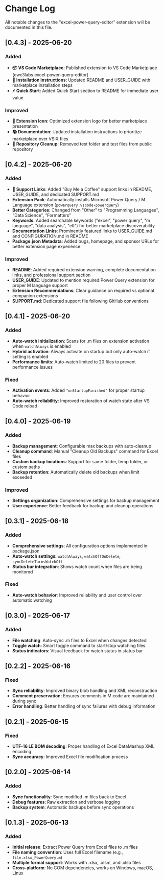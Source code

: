 # Change Log

All notable changes to the "excel-power-query-editor" extension will be documented in this file.

## [0.4.3] - 2025-06-20

### Added
- **📦 VS Code Marketplace**: Published extension to VS Code Marketplace (ewc3labs.excel-power-query-editor)
- **🚀 Installation Instructions**: Updated README and USER_GUIDE with marketplace installation steps
- **⚡ Quick Start**: Added Quick Start section to README for immediate user value

### Improved
- **🎨 Extension Icon**: Optimized extension logo for better marketplace presentation
- **📚 Documentation**: Updated installation instructions to prioritize marketplace over VSIX files
- **🧹 Repository Cleanup**: Removed test folder and test files from public repository

## [0.4.2] - 2025-06-20

### Added
- **💖 Support Links**: Added "Buy Me a Coffee" support links in README, USER_GUIDE, and dedicated SUPPORT.md
- **Extension Pack**: Automatically installs Microsoft Power Query / M Language extension (`powerquery.vscode-powerquery`)
- **Better Categories**: Changed from "Other" to "Programming Languages", "Data Science", "Formatters"
- **Keywords**: Added searchable keywords ("excel", "power query", "m language", "data analysis", "etl") for better marketplace discoverability
- **Documentation Links**: Prominently featured links to USER_GUIDE.md and CONFIGURATION.md in README
- **Package.json Metadata**: Added bugs, homepage, and sponsor URLs for better extension page experience

### Improved
- **README**: Added required extension warning, complete documentation links, and professional support section
- **USER_GUIDE**: Updated to mention required Power Query extension for proper M language support
- **Extension Recommendations**: Clear guidance on required vs optional companion extensions
- **SUPPORT.md**: Dedicated support file following GitHub conventions

## [0.4.1] - 2025-06-20

### Added
- **Auto-watch initialization**: Scans for .m files on extension activation when `watchAlways` is enabled
- **Hybrid activation**: Always activate on startup but only auto-watch if setting is enabled
- **Performance limits**: Auto-watch limited to 20 files to prevent performance issues

### Fixed
- **Activation events**: Added `"onStartupFinished"` for proper startup behavior
- **Auto-watch reliability**: Improved restoration of watch state after VS Code reload

## [0.4.0] - 2025-06-19

### Added
- **Backup management**: Configurable max backups with auto-cleanup
- **Cleanup command**: Manual "Cleanup Old Backups" command for Excel files
- **Custom backup locations**: Support for same folder, temp folder, or custom paths
- **Backup retention**: Automatically delete old backups when limit exceeded

### Improved
- **Settings organization**: Comprehensive settings for backup management
- **User experience**: Better feedback for backup and cleanup operations

## [0.3.1] - 2025-06-18

### Added
- **Comprehensive settings**: All configuration options implemented in package.json
- **Auto-watch settings**: `watchAlways`, `watchOffOnDelete`, `syncDeleteTurnsWatchOff`
- **Status bar integration**: Shows watch count when files are being monitored

### Fixed
- **Auto-watch behavior**: Improved reliability and user control over automatic watching

## [0.3.0] - 2025-06-17

### Added
- **File watching**: Auto-sync .m files to Excel when changes detected
- **Toggle watch**: Smart toggle command to start/stop watching files
- **Status indicators**: Visual feedback for watch status in status bar

## [0.2.2] - 2025-06-16

### Fixed
- **Sync reliability**: Improved binary blob handling and XML reconstruction
- **Comment preservation**: Ensures comments in M code are maintained during sync
- **Error handling**: Better handling of sync failures with debug information

## [0.2.1] - 2025-06-15

### Fixed
- **UTF-16 LE BOM decoding**: Proper handling of Excel DataMashup XML encoding
- **Sync accuracy**: Improved Excel file modification process

## [0.2.0] - 2025-06-14

### Added
- **Sync functionality**: Sync modified .m files back to Excel
- **Debug features**: Raw extraction and verbose logging
- **Backup system**: Automatic backups before sync operations

## [0.1.3] - 2025-06-13

### Added
- **Initial release**: Extract Power Query from Excel files to .m files
- **File naming convention**: Uses full Excel filename (e.g., `file.xlsx_PowerQuery.m`)
- **Multiple format support**: Works with .xlsx, .xlsm, and .xlsb files
- **Cross-platform**: No COM dependencies, works on Windows, macOS, Linux